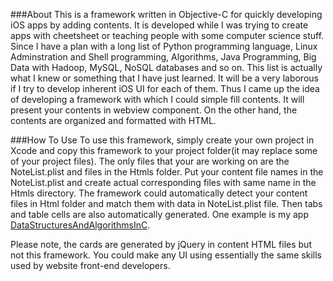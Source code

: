 ###About
This is a framework written in Objective-C for quickly developing iOS apps by adding contents. It is developed while I was trying to create apps with cheetsheet or teaching people with some computer science stuff. Since I have a plan with a long list of Python programming language, Linux Adminstration and Shell programming, Algorithms, Java Programming, Big Data with Hadoop, MySQL, NoSQL databases and so on. This list is actually what I knew or something that I have just learned. It will be a very laborous if I try to develop inherent iOS UI for each of them. Thus I came up the idea of developing a framework with which I could simple fill contents.
It will present your contents in webview component. On the other hand, the contents are organized and formatted with HTML. 

###How To Use
To use this framework, simply create your own project in Xcode and copy this framework to your project folder(it may replace some of your project files). The only files that your are working on are the NoteList.plist and files in the Htmls folder. Put your content file names in the NoteList.plist and create actual corresponding files with same name in the Htmls directory. The framework could automatically detect your content files in Html folder and match them with data in NoteList.plist file. Then tabs and table cells are also automatically generated. One example is my app [DataStructuresAndAlgorithmsInC](https://itunes.apple.com/US/app/id908877721). 

Please note, the cards are generated by jQuery in content HTML files but not this framework. You could make any UI using essentially the same skills used by website front-end developers.
